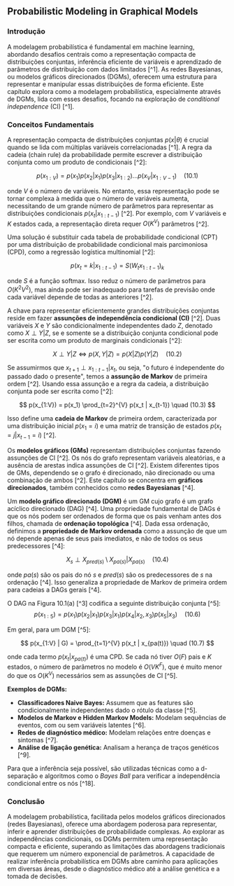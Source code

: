 ## Probabilistic Modeling in Graphical Models

### Introdução
A modelagem probabilística é fundamental em machine learning, abordando desafios centrais como a representação compacta de distribuições conjuntas, inferência eficiente de variáveis e aprendizado de parâmetros de distribuição com dados limitados [^1]. As redes Bayesianas, ou modelos gráficos direcionados (DGMs), oferecem uma estrutura para representar e manipular essas distribuições de forma eficiente. Este capítulo explora como a modelagem probabilística, especialmente através de DGMs, lida com esses desafios, focando na exploração de *conditional independence* (CI) [^1].

### Conceitos Fundamentais

A representação compacta de distribuições conjuntas $p(x|\theta)$ é crucial quando se lida com múltiplas variáveis correlacionadas [^1]. A regra da cadeia (chain rule) da probabilidade permite escrever a distribuição conjunta como um produto de condicionais [^2]:

$$
p(x_{1:V}) = p(x_1)p(x_2|x_1)p(x_3|x_{1:2})...p(x_V|x_{1:V-1}) \quad (10.1)
$$

onde $V$ é o número de variáveis. No entanto, essa representação pode se tornar complexa à medida que o número de variáveis aumenta, necessitando de um grande número de parâmetros para representar as distribuições condicionais $p(x_t|x_{1:t-1})$ [^2]. Por exemplo, com $V$ variáveis e $K$ estados cada, a representação direta requer $O(K^V)$ parâmetros [^2].

Uma solução é substituir cada tabela de probabilidade condicional (CPT) por uma distribuição de probabilidade condicional mais parcimoniosa (CPD), como a regressão logística multinomial [^2]:

$$
p(x_t = k|x_{1:t-1}) = S(W_t x_{1:t-1})_k
$$

onde $S$ é a função softmax. Isso reduz o número de parâmetros para $O(K^2V^2)$, mas ainda pode ser inadequado para tarefas de previsão onde cada variável depende de todas as anteriores [^2].

A chave para representar eficientemente grandes distribuições conjuntas reside em fazer **assunções de independência condicional (CI)** [^2]. Duas variáveis $X$ e $Y$ são condicionalmente independentes dado $Z$, denotado como $X \perp Y | Z$, se e somente se a distribuição conjunta condicional pode ser escrita como um produto de marginais condicionais [^2]:

$$
X \perp Y | Z \Leftrightarrow p(X, Y | Z) = p(X | Z)p(Y | Z) \quad (10.2)
$$

Se assumirmos que $x_{t+1} \perp x_{1:t-1} | x_t$, ou seja, "o futuro é independente do passado dado o presente", temos a **assunção de Markov** de primeira ordem [^2]. Usando essa assunção e a regra da cadeia, a distribuição conjunta pode ser escrita como [^2]:

$$
p(x_{1:V}) = p(x_1) \prod_{t=2}^{V} p(x_t | x_{t-1}) \quad (10.3)
$$

Isso define uma **cadeia de Markov** de primeira ordem, caracterizada por uma distribuição inicial $p(x_1 = i)$ e uma matriz de transição de estados $p(x_t = j | x_{t-1} = i)$ [^2].

Os **modelos gráficos (GMs)** representam distribuições conjuntas fazendo assunções de CI [^2]. Os nós do grafo representam variáveis aleatórias, e a ausência de arestas indica assunções de CI [^2]. Existem diferentes tipos de GMs, dependendo se o grafo é direcionado, não direcionado ou uma combinação de ambos [^2]. Este capítulo se concentra em **gráficos direcionados**, também conhecidos como **redes Bayesianas** [^4].

Um **modelo gráfico direcionado (DGM)** é um GM cujo grafo é um grafo acíclico direcionado (DAG) [^4]. Uma propriedade fundamental de DAGs é que os nós podem ser ordenados de forma que os pais venham antes dos filhos, chamada de **ordenação topológica** [^4]. Dada essa ordenação, definimos a **propriedade de Markov ordenada** como a assunção de que um nó depende apenas de seus pais imediatos, e não de todos os seus predecessores [^4]:

$$
X_s \perp X_{pred(s)} \setminus X_{pa(s)} | X_{pa(s)} \quad (10.4)
$$

onde $pa(s)$ são os pais do nó $s$ e $pred(s)$ são os predecessores de $s$ na ordenação [^4]. Isso generaliza a propriedade de Markov de primeira ordem para cadeias a DAGs gerais [^4].

O DAG na Figura 10.1(a) [^3] codifica a seguinte distribuição conjunta [^5]:
$$
p(x_{1:5}) = p(x_1)p(x_2|x_1)p(x_3|x_1)p(x_4|x_2,x_3)p(x_5|x_3) \quad (10.6)
$$

Em geral, para um DGM [^5]:

$$
p(x_{1:V} | G) = \prod_{t=1}^{V} p(x_t | x_{pa(t)}) \quad (10.7)
$$

onde cada termo $p(x_t | x_{pa(t)})$ é uma CPD. Se cada nó tiver $O(F)$ pais e $K$ estados, o número de parâmetros no modelo é $O(VK^F)$, que é muito menor do que os $O(K^V)$ necessários sem as assunções de CI [^5].

**Exemplos de DGMs:**
*   **Classificadores Naive Bayes:** Assumem que as features são condicionalmente independentes dado o rótulo da classe [^5].
*   **Modelos de Markov e Hidden Markov Models:** Modelam sequências de eventos, com ou sem variáveis latentes [^6].
*   **Redes de diagnóstico médico:** Modelam relações entre doenças e sintomas [^7].
*   **Análise de ligação genética:** Analisam a herança de traços genéticos [^9].

Para que a inferência seja possível, são utilizadas técnicas como a d-separação e algoritmos como o *Bayes Ball* para verificar a independência condicional entre os nós [^18].

### Conclusão
A modelagem probabilística, facilitada pelos modelos gráficos direcionados (redes Bayesianas), oferece uma abordagem poderosa para representar, inferir e aprender distribuições de probabilidade complexas. Ao explorar as independências condicionais, os DGMs permitem uma representação compacta e eficiente, superando as limitações das abordagens tradicionais que requerem um número exponencial de parâmetros. A capacidade de realizar inferência probabilística em DGMs abre caminho para aplicações em diversas áreas, desde o diagnóstico médico até a análise genética e a tomada de decisões.
<!-- END -->
